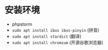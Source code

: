# 安装环境

* phpstorm
* `sudo apt install ibus ibus-pinyin` (拼音)
* `sudo apt install stardict` (翻译)
* `sudo apt install chromium` (开源谷歌浏览器)
